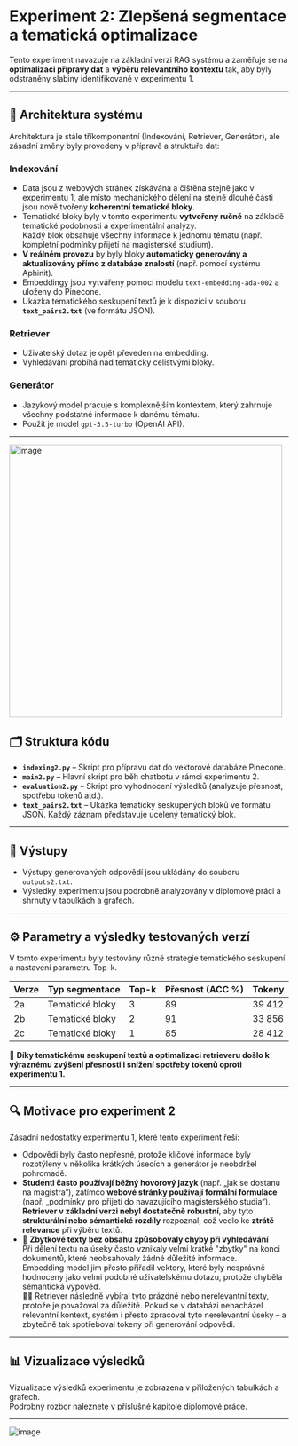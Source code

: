 # Experiment 2: Zlepšená segmentace a tematická optimalizace

Tento experiment navazuje na základní verzi RAG systému a zaměřuje se na **optimalizaci přípravy dat** a **výběru relevantního kontextu** tak, aby byly odstraněny slabiny identifikované v experimentu 1.

---

## 🧩 Architektura systému

Architektura je stále tříkomponentní (Indexování, Retriever, Generátor), ale zásadní změny byly provedeny v přípravě a struktuře dat:

### **Indexování**
- Data jsou z webových stránek získávána a čištěna stejně jako v experimentu 1, ale místo mechanického dělení na stejně dlouhé části jsou nově tvořeny **koherentní tematické bloky**.
- Tematické bloky byly v tomto experimentu **vytvořeny ručně** na základě tematické podobnosti a experimentální analýzy.  
  Každý blok obsahuje všechny informace k jednomu tématu (např. kompletní podmínky přijetí na magisterské studium).
- **V reálném provozu** by byly bloky **automaticky generovány a aktualizovány přímo z databáze znalostí** (např. pomocí systému Aphinit).
- Embeddingy jsou vytvářeny pomocí modelu `text-embedding-ada-002` a uloženy do Pinecone.
- Ukázka tematického seskupení textů je k dispozici v souboru **`text_pairs2.txt`** (ve formátu JSON).

### **Retriever**
- Uživatelský dotaz je opět převeden na embedding.
- Vyhledávání probíhá nad tematicky celistvými bloky.

### **Generátor**
- Jazykový model pracuje s komplexnějším kontextem, který zahrnuje všechny podstatné informace k danému tématu.
- Použit je model `gpt-3.5-turbo` (OpenAI API).

---
<img width="492" alt="image" src="https://github.com/user-attachments/assets/7cddf2ce-222f-4f7e-9abb-9efa5dd75b04">

## 🗂️ Struktura kódu

- **`indexing2.py`** – Skript pro přípravu dat do vektorové databáze Pinecone.
- **`main2.py`** – Hlavní skript pro běh chatbotu v rámci experimentu 2.
- **`evaluation2.py`** – Skript pro vyhodnocení výsledků (analyzuje přesnost, spotřebu tokenů atd.).
- **`text_pairs2.txt`** – Ukázka tematicky seskupených bloků ve formátu JSON. Každý záznam představuje ucelený tematický blok.

---

## 📁 Výstupy

- Výstupy generovaných odpovědí jsou ukládány do souboru `outputs2.txt`.
- Výsledky experimentu jsou podrobně analyzovány v diplomové práci a shrnuty v tabulkách a grafech.

---

## ⚙️ Parametry a výsledky testovaných verzí

V tomto experimentu byly testovány různé strategie tematického seskupení a nastavení parametru Top-k.

| Verze | Typ segmentace        | Top-k | Přesnost (ACC %) | Tokeny |
|-------|----------------------|-------|------------------|--------|
| 2a    | Tematické bloky      | 3     | 89               | 39 412 |
| 2b    | Tematické bloky      | 2     | 91               | 33 856 |
| 2c    | Tematické bloky      | 1     | 85               | 28 412 |

🧠 **Díky tematickému seskupení textů a optimalizaci retrieveru došlo k výraznému zvýšení přesnosti i snížení spotřeby tokenů oproti experimentu 1.**

---

## 🔍 Motivace pro experiment 2

Zásadní nedostatky experimentu 1, které tento experiment řeší:
- Odpovědi byly často nepřesné, protože klíčové informace byly rozptýleny v několika krátkých úsecích a generátor je neobdržel pohromadě.
- **Studenti často používají běžný hovorový jazyk** (např. „jak se dostanu na magistra“), zatímco **webové stránky používají formální formulace** (např. „podmínky pro přijetí do navazujícího magisterského studia“).  
  **Retriever v základní verzi nebyl dostatečně robustní**, aby tyto **strukturální nebo sémantické rozdíly** rozpoznal, což vedlo ke **ztrátě relevance** při výběru textů.
- 🧩 **Zbytkové texty bez obsahu způsobovaly chyby při vyhledávání**  
  Při dělení textu na úseky často vznikaly velmi krátké "zbytky" na konci dokumentů, které neobsahovaly žádné důležité informace.  
  Embedding model jim přesto přiřadil vektory, které byly nesprávně hodnoceny jako velmi podobné uživatelskému dotazu, protože chyběla sémantická výpověď.  
  🤷‍♂️ Retriever následně vybíral tyto prázdné nebo nerelevantní texty, protože je považoval za důležité. Pokud se v databázi nenacházel relevantní kontext, systém i přesto zpracoval tyto nerelevantní úseky – a zbytečně tak spotřeboval tokeny při generování odpovědi.

---

## 📊 Vizualizace výsledků

Vizualizace výsledků experimentu je zobrazena v přiložených tabulkách a grafech.  
Podrobný rozbor naleznete v příslušné kapitole diplomové práce.

---






![image](https://github.com/user-attachments/assets/7aed2a35-2221-4380-a71c-8dda9d62555d)
